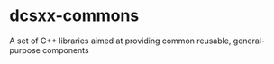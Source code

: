 dcsxx-commons
=============

A set of C++ libraries aimed at providing common reusable, general-purpose components